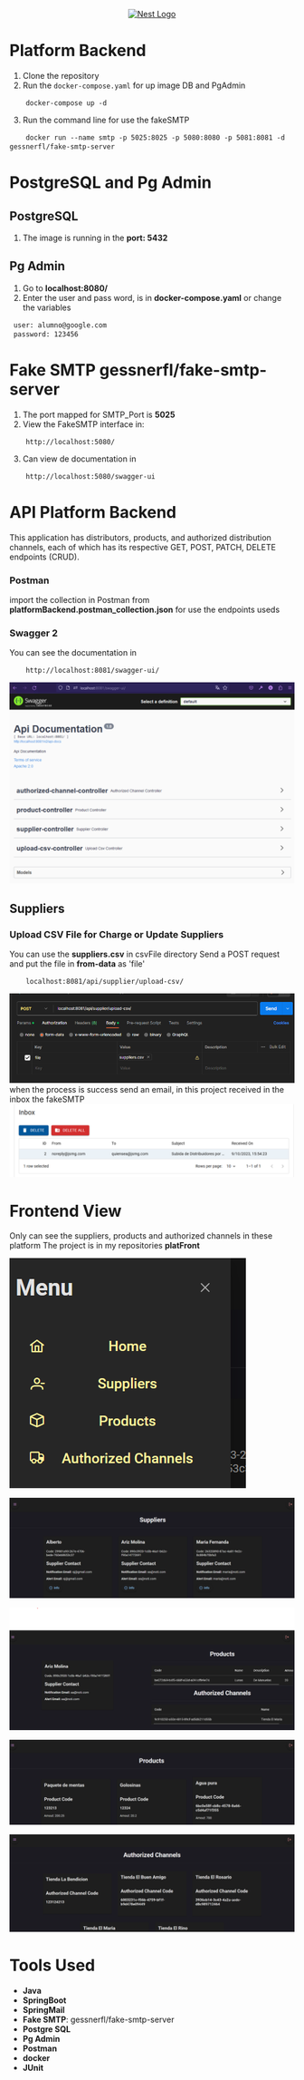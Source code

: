 <p align="center">
  <a href="https://spring.io/" target="blank"><img src="https://upload.wikimedia.org/wikipedia/commons/thumb/4/44/Spring_Framework_Logo_2018.svg/1200px-Spring_Framework_Logo_2018.svg.png" width="200" alt="Nest Logo" /></a>
</p>

# Platform Backend

1. Clone the repository
2. Run the ```docker-compose.yaml``` for up image DB and PgAdmin
```
    docker-compose up -d
```
3. Run the command line for use the fakeSMTP 
```
    docker run --name smtp -p 5025:8025 -p 5080:8080 -p 5081:8081 -d gessnerfl/fake-smtp-server
```

# PostgreSQL and Pg Admin
## PostgreSQL
1. The image is running in the __port: 5432__
## Pg Admin
1. Go to **localhost:8080/**
2. Enter the user and pass word, is in __docker-compose.yaml__ or change the variables
```
 user: alumno@google.com
 password: 123456
```

# Fake SMTP  gessnerfl/fake-smtp-server


1. The port mapped for SMTP_Port is __5025__
2. View the FakeSMTP interface in: 
```
    http://localhost:5080/
```
3. Can view de documentation in
```
    http://localhost:5080/swagger-ui
```

# API Platform Backend
This application has distributors, products, and authorized distribution channels, each of which has its respective GET, POST, PATCH, DELETE endpoints (CRUD).

### Postman
import the collection in Postman from __platformBackend.postman_collection.json__ for use the endpoints useds

### Swagger 2
You can see the documentation in
```
    http://localhost:8081/swagger-ui/
```
![SwaggerDoc](imagesMD/swaggerDocumentation.png)

## Suppliers

### Upload CSV File for Charge or Update Suppliers
You can use the __suppliers.csv__ in csvFile directory
Send a POST request and put the file in __from-data__ as 'file'
```
    localhost:8081/api/supplier/upload-csv/
```
![SupplierCSV](imagesMD/uploadCsvFile.png)
when the process is success send an email, in this project received in the inbox the fakeSMTP
![SupplierCSV](imagesMD/respEmailCsv.png)

# Frontend View
Only can see the suppliers, products and authorized channels in these platform
The project is in my repositories __platFront__

![Menu](imagesMD/menuPlat.png)

![Suppliers](imagesMD/suppliersInfo.png)

![SuppliersInfo](imagesMD/Supplierinformation.png)

![Products](imagesMD/Products.png)

![AuthChannels](imagesMD/Channels.png)






# Tools Used

* __Java__
* __SpringBoot__
* __SpringMail__
* __Fake SMTP__: gessnerfl/fake-smtp-server
* __Postgre SQL__
* __Pg Admin__
* __Postman__
* __docker__
* __JUnit__


